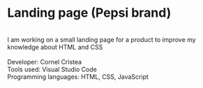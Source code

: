 # Landing page (Pepsi brand)
<br/>
I am working on a small landing page for a product to improve my knowledge about HTML and CSS
<br/><br/>
Developer: Cornel Cristea<br/>
Tools used: Visual Studio Code<br/>
Programming languages: HTML, CSS, JavaScript<br/>
<br/>